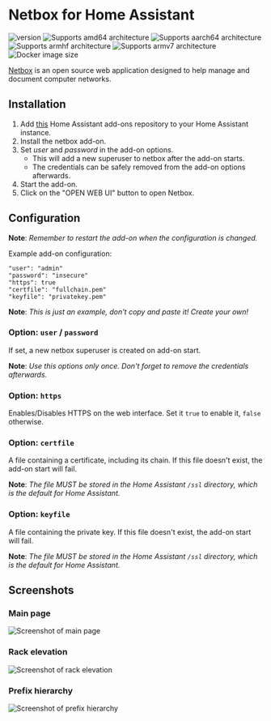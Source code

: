 # Netbox for Home Assistant

![version][version-shield]
![Supports amd64 architecture][amd64-shield]
![Supports aarch64 architecture][aarch64-shield]
![Supports armhf architecture][armhf-shield]
![Supports armv7 architecture][armv7-shield]
![Docker image size][image-size-shield]

[Netbox](https://github.com/netbox-community/netbox) is an open source web application designed to help manage and document computer networks.

## Installation

1. Add [this](https://github.com/casperklein/homeassistant-addons) Home Assistant add-ons repository to your Home Assistant instance.
1. Install the netbox add-on.
1. Set *user* and *password* in the add-on options.
    * This will add a new superuser to netbox after the add-on starts.
    * The credentials can be safely removed from the add-on options afterwards.
1. Start the add-on.
1. Click on the "OPEN WEB UI" button to open Netbox.

## Configuration

**Note**: *Remember to restart the add-on when the configuration is changed.*

Example add-on configuration:

    "user": "admin"
    "password": "insecure"
    "https": true
    "certfile": "fullchain.pem"
    "keyfile": "privatekey.pem"

**Note**: *This is just an example, don't copy and paste it! Create your own!*

### Option: `user` / `password`

If set, a new netbox superuser is created on add-on start.

**Note**: *Use this options only once. Don't forget to remove the credentials afterwards.*

### Option: `https`

Enables/Disables HTTPS on the web interface. Set it `true` to enable it, `false` otherwise.

### Option: `certfile`

A file containing a certificate, including its chain. If this file doesn't exist, the add-on start will fail.

**Note**: *The file MUST be stored in the Home Assistant `/ssl` directory, which is the default for Home Assistant.*

### Option: `keyfile`

A file containing the private key. If this file doesn't exist, the add-on start will fail.

**Note**: *The file MUST be stored in the Home Assistant `/ssl` directory, which is the default for Home Assistant.*

## Screenshots

### Main page

![Screenshot of main page](https://raw.githubusercontent.com/netbox-community/netbox/develop/docs/media/screenshot1.png "Main page")

### Rack elevation

![Screenshot of rack elevation](https://raw.githubusercontent.com/netbox-community/netbox/develop/docs/media//screenshot2.png "Rack elevation")

### Prefix hierarchy

![Screenshot of prefix hierarchy](https://raw.githubusercontent.com/netbox-community/netbox/develop/docs/media/screenshot3.png "Prefix hierarchy")

[aarch64-shield]: https://img.shields.io/badge/aarch64-yes-blue.svg
[amd64-shield]: https://img.shields.io/badge/amd64-yes-blue.svg
[armhf-shield]: https://img.shields.io/badge/armhf-yes-blue.svg
[armv7-shield]: https://img.shields.io/badge/armv7-yes-blue.svg
[version-shield]: https://img.shields.io/badge/dynamic/json?color=blue&label=version&query=version&url=https%3A%2F%2Fraw.githubusercontent.com%2Fcasperklein%2Fhomeassistant-addons%2Fmaster%2Fnetbox%2Fconfig.json
[image-size-shield]: https://img.shields.io/docker/image-size/casperklein/homeassistant-netbox/latest
